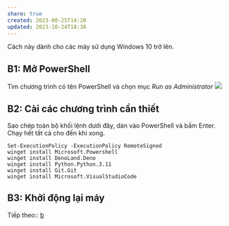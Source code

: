 ```yaml
---
share: true
created: 2023-08-25T14:20
updated: 2023-10-24T18:38
---
```

Cách này dành cho các máy sử dụng Windows 10 trở lên.
## B1: Mở PowerShell
Tìm chương trình có tên PowerShell và chọn mục *Run as Administrator*
![](https://i.imgur.com/LYd1b4d.png)
## B2: Cài các chương trình cần thiết
Sao chép toàn bộ khối lệnh dưới đây, dán vào PowerShell và bấm Enter. Chạy hết tất cả cho đến khi xong.
```
Set-ExecutionPolicy -ExecutionPolicy RemoteSigned
winget install Microsoft.Powershell
winget install DenoLand.Deno 
winget install Python.Python.3.11
winget install Git.Git 
winget install Microsoft.VisualStudioCode
```

## B3: Khởi động lại máy

Tiếp theo:: [b](./b.md#)